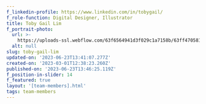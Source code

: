 ```yaml
---
f_linkedin-profile: https://www.linkedin.com/in/tobygail/
f_role-function: Digital Designer, Illustrator
title: Toby Gail Lim
f_portrait-photo:
  url: >-
    https://uploads-ssl.webflow.com/63f6564941d3f029c1a7158b/63ff470581b01cc0647dfa34_Toby%20Gail.jpg
  alt: null
slug: toby-gail-lim
updated-on: '2023-06-23T13:41:07.277Z'
created-on: '2023-03-01T12:38:23.260Z'
published-on: '2023-06-23T13:46:25.119Z'
f_position-in-slider: 14
f_featured: true
layout: '[team-members].html'
tags: team-members
---
```



